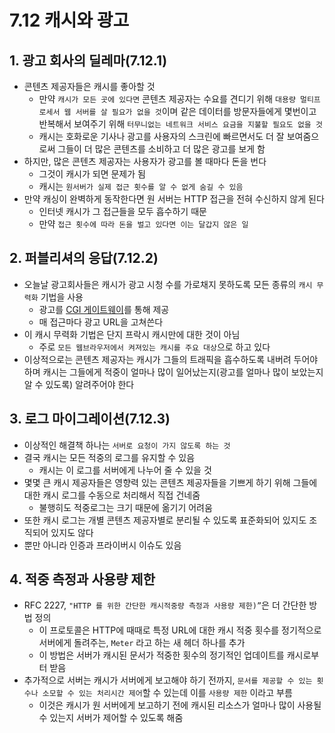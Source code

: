 # 7.12 캐시와 광고

## 1. 광고 회사의 딜레마(7.12.1)

- 콘텐츠 제공자들은 캐시를 좋아할 것
  - 만약 `캐시가 모든 곳에 있다면` 콘텐츠 제공자는 수요를 견디기 위해 `대용량 멀티프로세서 웹 서버를 살 필요가 없을 것`이며 같은 데이터를 방문자들에게 몇번이고 반복해서 보여주기 위해 `터무니없는 네트워크 서비스 요금을 지불할 필요도 없을 것`
  - 캐시는 호화로운 기사나 광고를 사용자의 스크린에 빠르면서도 더 잘 보여줌으로써 그들이 더 많은 콘텐츠를 소비하고 더 많은 광고를 보게 함
- 하지만, 많은 콘텐츠 제공자는 사용자가 광고를 볼 때마다 돈을 번다
  - 그것이 캐시가 되면 문제가 됨
  - 캐시는 `원서버가 실제 접근 횟수를 알 수 없게 숨길 수 있음`
- 만약 캐싱이 완벽하게 동작한다면 원 서버는 HTTP 접근을 전혀 수신하지 않게 된다
  - 인터넷 캐시가 그 접근들을 모두 흡수하기 때문
  - 만약 `접근 횟수에 따라 돈을 벌고 있다면 이는 달갑지 않은 일`

## 2. 퍼블리셔의 응답(7.12.2)

- 오늘날 광고회사들은 캐시가 광고 시청 수를 가로채지 못하도록 모든 종류의 `캐시 무력화` 기법을 사용
  - 광고를 [CGI 게이트웨이](https://ko.wikipedia.org/wiki/%EA%B3%B5%EC%9A%A9_%EA%B2%8C%EC%9D%B4%ED%8A%B8%EC%9B%A8%EC%9D%B4_%EC%9D%B8%ED%84%B0%ED%8E%98%EC%9D%B4%EC%8A%A4)를 통해 제공
  - 매 접근마다 광고 URL을 고쳐쓴다
- 이 캐시 무력화 기법은 단지 프락시 캐시만에 대한 것이 아님
  - 주로 `모든 웹브라우저에서 켜져있는 캐시를 주요 대상`으로 하고 있다
- 이상적으로는 콘텐츠 제공자는 캐시가 그들의 트래픽을 흡수하도록 내버려 두어야 하며 캐시는 그들에게 적중이 얼마나 많이 일어났는지(광고를 얼마나 많이 보았는지 알 수 있도록) 알려주어야 한다

## 3. 로그 마이그레이션(7.12.3)

- 이상적인 해결책 하나는 `서버로 요청이 가지 않도록 하는 것`
- 결국 캐시는 모든 적중의 로그를 유지할 수 있음
  - 캐시는 이 로그를 서버에게 나누어 줄 수 있을 것
- 몇몇 큰 캐시 제공자들은 영향력 있는 콘텐츠 제공자들을 기쁘게 하기 위해 그들에 대한 캐시 로그를 수동으로 처리해서 직접 건네줌
  - 불행히도 적중로그는 크기 때문에 옮기기 어려움
- 또한 캐시 로그는 개별 콘텐츠 제공자별로 분리될 수 있도록 표준화되어 있지도 조직되어 있지도 않다
- 뿐만 아니라 인증과 프라이버시 이슈도 있음

## 4. 적중 측정과 사용량 제한

- RFC 2227, `"HTTP 를 위한 간단한 캐시적중량 측정과 사용량 제한)”`은 더 간단한 방법 정의
  - 이 프로토콜은 HTTP에 때때로 특정 URL에 대한 캐시 적중 횟수를 정기적으로 서버에게 돌려주는, `Meter` 라고 하는 새 헤더 하나를 추가
  - 이 방법은 서버가 캐시된 문서가 적중한 횟수의 정기적인 업데이트를 캐시로부터 받음
- 추가적으로 서버는 캐시가 서버에게 보고해야 하기 전까지, `문서를 제공할 수 있는 횟수나 소모할 수 있는 처리시간 제어`할 수 있는데 이를 `사용량 제한` 이라고 부름
  - 이것은 캐시가 원 서버에게 보고하기 전에 캐시된 리소스가 얼마나 많이 사용될 수 있는지 서버가 제어할 수 있도록 해줌
